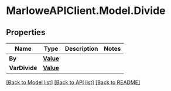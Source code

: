 # MarloweAPIClient.Model.Divide

## Properties

Name | Type | Description | Notes
------------ | ------------- | ------------- | -------------
**By** | [**Value**](Value.md) |  | 
**VarDivide** | [**Value**](Value.md) |  | 

[[Back to Model list]](../README.md#documentation-for-models) [[Back to API list]](../README.md#documentation-for-api-endpoints) [[Back to README]](../README.md)

